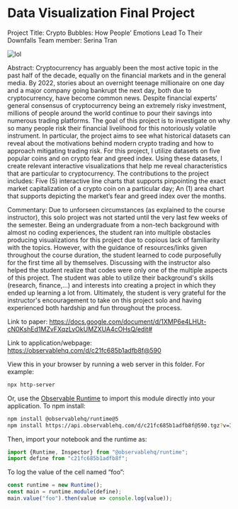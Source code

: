 # Data Visualization Final Project

Project Title: Crypto Bubbles: How People’ Emotions Lead To Their Downfalls
Team member: Serina Tran

![lol](https://user-images.githubusercontent.com/112581692/205417491-c73cf581-00b5-4c5e-9060-e76b92a99e3b.jpeg)

Abstract: Cryptocurrency has arguably been the most active topic in the past half of the decade, equally on the financial markets and in the general media. By 2022, stories about an overnight teenage millionaire on one day and a major company going bankrupt the next day, both due to cryptocurrency, have become common news. Despite financial experts’ general consensus of cryptocurrency being an extremely risky investment, millions of people around the world continue to pour their savings into numerous trading platforms. The goal of this project is to investigate on why so many people risk their financial livelihood for this notoriously volatile instrument. In particular, the project aims to see what historical datasets can reveal about the motivations behind modern crypto trading and how to approach mitigating trading risk. For this project, I utilize datasets on five popular coins and on crypto fear and greed index. Using these datasets, I create relevant interactive visualizations that help me reveal characteristics that are particular to cryptocurrency. The contributions to the project includes: Five (5) interactive line charts that supports pinpointing the exact market capitalization of a crypto coin on a particular day; An (1) area chart that supports depicting the market’s fear and greed index over the months.

Commentary: Due to unforseen circumstances (as explained to the course instructor), this solo project was not started until the very last few weeks of the semester. Being an undergraduate from a non-tech background with almost no coding experiences, the student ran into multiple obstacles producing visualizations for this project due to copious lack of familiarity with the topics. However, with the guidance of resources/links given throughout the course duration, the student learned to code purposefully for the first time all by themselves. Discussing with the instructor also helped the student realize that codes were only one of the multiple aspects of this project. The student was able to utilize their background's skills (research, finance,...) and interests into creating a project in which they ended up learning a lot from. Ultimately, the student is very grateful for the instructor's encouragement to take on this project solo and having experienced both hardship and fun throughout the process.

Link to paper:
https://docs.google.com/document/d/1XMP6e4LHUt-cN0KshEd1MZvFXqzLvOkUMZXUA4cOHsQ/edit#

Link to application/webpage:
https://observablehq.com/d/c21fc685b1adfb8f@590

View this in your browser by running a web server in this folder. For
example:

~~~sh
npx http-server
~~~

Or, use the [Observable Runtime](https://github.com/observablehq/runtime) to
import this module directly into your application. To npm install:

~~~sh
npm install @observablehq/runtime@5
npm install https://api.observablehq.com/d/c21fc685b1adfb8f@590.tgz?v=3
~~~

Then, import your notebook and the runtime as:

~~~js
import {Runtime, Inspector} from "@observablehq/runtime";
import define from "c21fc685b1adfb8f";
~~~

To log the value of the cell named “foo”:

~~~js
const runtime = new Runtime();
const main = runtime.module(define);
main.value("foo").then(value => console.log(value));
~~~
